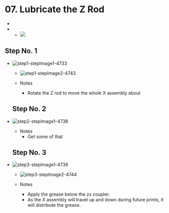 # 07. Lubricate the Z Rod

   -
   -    - ![](https://d17kynu4zpq5hy.cloudfront.net/igi/imade3d/tg13uy5nfBL6MMmD.medium)


  ## Step No. 1

- ![step1-stepImage1-4733](https://d17kynu4zpq5hy.cloudfront.net/igi/imade3d/DtijdiDkPoRpmCKM.medium)
     - ![step1-stepImage2-4743](https://d17kynu4zpq5hy.cloudfront.net/igi/imade3d/ercLRXF24yV5OYwX.medium)

   - Notes
     - Rotate the Z rod to move the whole X assembly about

  ## Step No. 2

- ![step2-stepImage1-4738](https://d17kynu4zpq5hy.cloudfront.net/igi/imade3d/4DD1QiA5EMnCC2d3.medium)

   - Notes
     - Get some of that

  ## Step No. 3

- ![step3-stepImage1-4736](https://d17kynu4zpq5hy.cloudfront.net/igi/imade3d/QDKsOSfMqKiiMYtW.medium)
     - ![step3-stepImage2-4744](https://d17kynu4zpq5hy.cloudfront.net/igi/imade3d/QXyDhXZhvWpyBjoW.medium)

   - Notes
     - Apply the grease below the zx coupler.
     - As the X assembly will travel up and down during future prints, it will distribute the grease.
